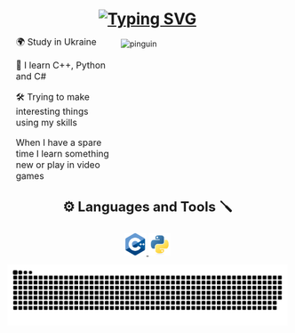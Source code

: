 <h1 align="center">
    <a href="">
        <img src="https://readme-typing-svg.demolab.com?font=Nunito&weight=700&size=35&duration=6000&pause=1000&color=44F77E&center=true&vCenter=true&width=435&lines=Hello,+I'm+Andriy+%3AD" alt="Typing SVG" />
    </a>
</h1>

<img align="right" src="https://github.com/andrejmanin/andrejmanin/blob/main/assets/header.gif?raw=true" width="300" alt="pinguin"/>

<div class="block" style="display: flex; justify-content: center; align-items: center; height: 250px; font-size: 16px;">
    <div class="text" style="margin: 15px">
        <p>
            🌍 Study in Ukraine <br>
        </p>
        <p>
            📔 I learn C++, Python and C# <br>
        </p>
        <p>
            🛠️ Trying to make interesting things using my skills <br>
        </p>
        <p>
            When I have a spare time I learn something new or play in video games
        </p>
    </div>
    
</div>

<h3 align="center" style="font-size: 24px" >⚙️ Languages and Tools 🪛</h3>
<div align="center">
    <a href="" target="_blank" rel="noreferrer">
        <img src="https://raw.githubusercontent.com/devicons/devicon/master/icons/cplusplus/cplusplus-original.svg" alt="cplusplus" width="40" height="40"/>
    </a>
    <a href="" target="_blank" rel="noreferrer">
        <img src="https://raw.githubusercontent.com/devicons/devicon/master/icons/python/python-original.svg" alt="python" width="40" height="40"/>
    </a>
</div>


![Snake animation](https://raw.githubusercontent.com/andrejmanin/andrejmanin/output/github-contribution-grid-snake-dark.svg)
